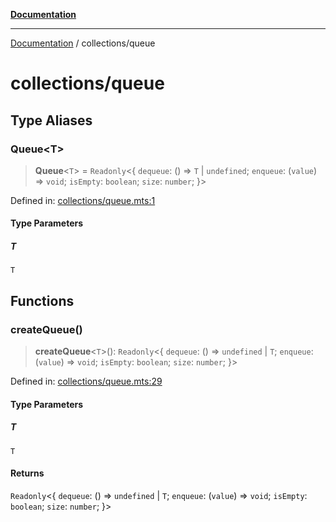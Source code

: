 [**Documentation**](../README.md)

---

[Documentation](../README.md) / collections/queue

# collections/queue

## Type Aliases

### Queue\<T\>

> **Queue**\<`T`\> = `Readonly`\<\{ `dequeue`: () => `T` \| `undefined`; `enqueue`: (`value`) => `void`; `isEmpty`: `boolean`; `size`: `number`; \}\>

Defined in: [collections/queue.mts:1](https://github.com/noshiro-pf/ts-verified/blob/main/src/collections/queue.mts#L1)

#### Type Parameters

##### T

`T`

## Functions

### createQueue()

> **createQueue**\<`T`\>(): `Readonly`\<\{ `dequeue`: () => `undefined` \| `T`; `enqueue`: (`value`) => `void`; `isEmpty`: `boolean`; `size`: `number`; \}\>

Defined in: [collections/queue.mts:29](https://github.com/noshiro-pf/ts-verified/blob/main/src/collections/queue.mts#L29)

#### Type Parameters

##### T

`T`

#### Returns

`Readonly`\<\{ `dequeue`: () => `undefined` \| `T`; `enqueue`: (`value`) => `void`; `isEmpty`: `boolean`; `size`: `number`; \}\>
